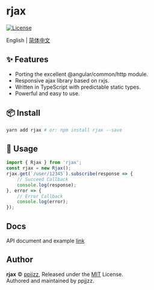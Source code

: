 # rjax

[![License](https://img.shields.io/badge/license-MIT-green.svg)](/LICENSE)

English | [简体中文](./README-zh_CN.md)

## ✨ Features

- Porting the excellent @angular/common/http module.
- Responsive ajax library based on rxjs.
- Written in TypeScript with predictable static types.
- Powerful and easy to use.

## 📦 Install

```bash
yarn add rjax # or: npm install rjax --save
```

## 🔨 Usage

```js
import { Rjax } from 'rjax';
const rjax = new Rjax();
rjax.get(`/user/12345`).subscribe(response => {
    // Succeed Callback
    console.log(response);
}, error => {
    // Error Callback
    console.log(error);
});
```

## Docs
API document and example [link](https://ppjjzz.github.io/rjax/dist/index.html)

## Author

**rjax** © [ppjjzz](https://github.com/ppjjzz), Released under the [MIT](./LICENSE) License.<br>
Authored and maintained by ppjjzz.